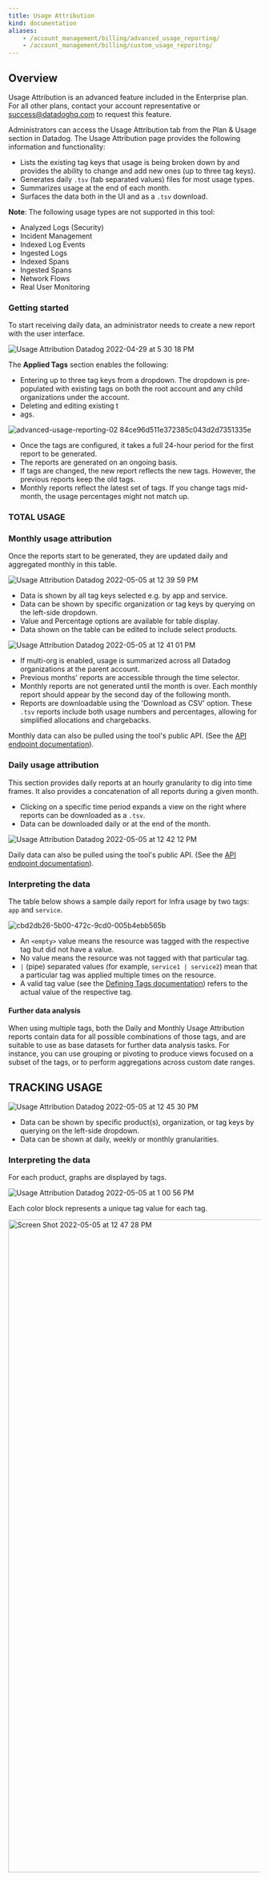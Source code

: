 ```yaml
---
title: Usage Attribution
kind: documentation
aliases:
    - /account_management/billing/advanced_usage_reporting/
    - /account_management/billing/custom_usage_reporitng/
---
```


## Overview

<div class="alert alert-warning">
Usage Attribution is an advanced feature included in the Enterprise plan. For all other plans, contact your account representative or <a href="mailto:success@datadoghq.com">success@datadoghq.com</a> to request this feature.
</div>

Administrators can access the Usage Attribution tab from the Plan & Usage section in Datadog. The Usage Attribution page provides the following information and functionality:

- Lists the existing tag keys that usage is being broken down by and provides the ability to change and add new ones (up to three tag keys).
- Generates daily `.tsv` (tab separated values) files for most usage types.
- Summarizes usage at the end of each month.
- Surfaces the data both in the UI and as a `.tsv` download.

**Note**: The following usage types are not supported in this tool:

- Analyzed Logs (Security)
- Incident Management
- Indexed Log Events
- Ingested Logs
- Indexed Spans
- Ingested Spans
- Network Flows
- Real User Monitoring

### Getting started

To start receiving daily data, an administrator needs to create a new report with the user interface.

![Usage Attribution Datadog 2022-04-29 at 5 30 18 PM](https://user-images.githubusercontent.com/97177827/166979392-f327ff73-3fee-44e4-ba65-3b7e364fe548.jpg)

The **Applied Tags** section enables the following:

- Entering up to three tag keys from a dropdown. The dropdown is pre-populated with existing tags on both the root account and any child organizations under the account.
- Deleting and editing existing t
- ags.

![advanced-usage-reporting-02 84ce96d511e372385c043d2d7351335e](https://user-images.githubusercontent.com/97177827/166979710-bd25f0e2-d7de-4641-9798-6e7d148a625c.jpg)

- Once the tags are configured, it takes a full 24-hour period for the first report to be generated.
- The reports are generated on an ongoing basis.
- If tags are changed, the new report reflects the new tags. However, the previous reports keep the old tags.
- Monthly reports reflect the latest set of tags. If you change tags mid-month, the usage percentages might not match up.

### TOTAL USAGE

### Monthly usage attribution

Once the reports start to be generated, they are updated daily and aggregated monthly in this table.

![Usage Attribution Datadog 2022-05-05 at 12 39 59 PM](https://user-images.githubusercontent.com/97177827/166980144-c33397d5-5e4b-4eba-a056-cb8743d77c9a.jpg)

- Data is shown by all tag keys selected e.g. by app and service. 
- Data can be shown by specific organization or tag keys by querying on the left-side dropdown. 
- Value and Percentage options are available for table display. 
- Data shown on the table can be edited to include select products. 

![Usage Attribution Datadog 2022-05-05 at 12 41 01 PM](https://user-images.githubusercontent.com/97177827/166980570-f3e69bb9-7b89-4bef-8877-025aaf6e6f3c.jpg)

- If multi-org is enabled, usage is summarized across all Datadog organizations at the parent account.
- Previous months' reports are accessible through the time selector.
- Monthly reports are not generated until the month is over. Each monthly report should appear by the second day of the following month.
- Reports are downloadable using the 'Download as CSV' option. These `.tsv` reports include both usage numbers and percentages, allowing for simplified allocations and chargebacks.

Monthly data can also be pulled using the tool's public API. (See the [API endpoint documentation][1]).

### Daily usage attribution

This section provides daily reports at an hourly granularity to dig into time frames. It also provides a concatenation of all reports during a given month.

- Clicking on a specific time period expands a view on the right where reports can be downloaded as a `.tsv`.
- Data can be downloaded daily or at the end of the month.

![Usage Attribution Datadog 2022-05-05 at 12 42 12 PM](https://user-images.githubusercontent.com/97177827/166982644-aa879f96-33ca-4a30-a7ac-9e1abc6c4bc6.jpg)

Daily data can also be pulled using the tool's public API. (See the [API endpoint documentation][2]).

### Interpreting the data

The table below shows a sample daily report for Infra usage by two tags: `app` and `service`.

![cbd2db26-5b00-472c-9cd0-005b4ebb565b](https://user-images.githubusercontent.com/97177827/166982307-74801732-719a-44ec-afac-90966183b1c9.jpeg)

- An `<empty>` value means the resource was tagged with the respective tag but did not have a value.
- No value means the resource was not tagged with that particular tag.
- `|` (pipe) separated values (for example, `service1 | service2`) mean that a particular tag was applied multiple times on the resource.
- A valid tag value (see the [Defining Tags documentation][3]) refers to the actual value of the respective tag.

#### Further data analysis

When using multiple tags, both the Daily and Monthly Usage Attribution reports contain data for all possible combinations of those tags, and are suitable to use as base datasets for further data analysis tasks. For instance, you can use grouping or pivoting to produce views focused on a subset of the tags, or to perform aggregations across custom date ranges.

## TRACKING USAGE

![Usage Attribution Datadog 2022-05-05 at 12 45 30 PM](https://user-images.githubusercontent.com/97177827/166981966-4cd5e1dc-0ee9-47c0-90f3-4bb127a983ab.jpg)

- Data can be shown by specific product(s), organization, or tag keys by querying on the left-side dropdown. 
- Data can be shown at daily, weekly or monthly granularities. 

### Interpreting the data
For each product, graphs are displayed by tags. 

![Usage Attribution Datadog 2022-05-05 at 1 00 56 PM](https://user-images.githubusercontent.com/97177827/166981513-a2798cc8-c25e-441a-8ec7-4756f1cb71a9.jpg)

Each color block represents a unique tag value for each tag.

<img width="1304" alt="Screen Shot 2022-05-05 at 12 47 28 PM" src="https://user-images.githubusercontent.com/97177827/166981678-d2030583-ad3c-41a0-822e-69abb1eb7b3b.png">

[1]: https://docs.datadoghq.com/api/v1/usage-metering/#get-the-list-of-available-monthly-custom-reports
[2]: https://docs.datadoghq.com/api/v1/usage-metering/#get-the-list-of-available-daily-custom-reports
[3]: https://docs.datadoghq.com/getting_started/tagging/#defining-tags
